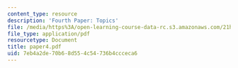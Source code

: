 ```yaml
---
content_type: resource
description: 'Fourth Paper: Topics'
file: /media/https%3A/open-learning-course-data-rc.s3.amazonaws.com/21h-311-the-renaissance-1300-1600-fall-2004/7eb4a2de70b68d554c54736b4ccceca6_paper4.pdf
file_type: application/pdf
resourcetype: Document
title: paper4.pdf
uid: 7eb4a2de-70b6-8d55-4c54-736b4ccceca6
---
```

